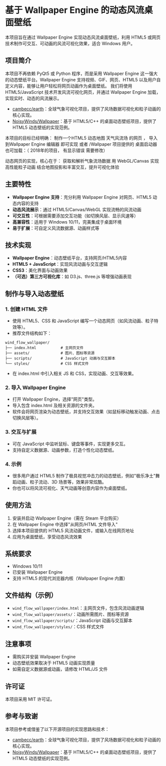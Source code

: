 # 基于 Wallpaper Engine 的动态风流桌面壁纸

本项目旨在通过 Wallpaper Engine 实现动态风流桌面壁纸，利用 HTML5 或网页技术制作可交互、可动画的风流可视化效果，适合 Windows 用户。

## 项目简介

本项目不再依赖 PyQt5 或 Python 程序，而是采用 Wallpaper Engine 这一强大的动态壁纸平台。Wallpaper Engine 支持视频、GIF、网页、HTML5 以及用户自定义内容，能够让用户轻松将网页动画作为桌面壁纸。
我们将使用 HTML5/JavaScript 技术开发风流可视化网页，并通过 Wallpaper Engine 加载，实现实时、动态的风流展示。

- [cambecc/earth](https://github.com/cambecc/earth)：全球气象可视化项目，提供了风场数据可视化和粒子动画的核心实现。
- [NoisyWinds/Wallpaper](https://github.com/NoisyWinds/Wallpaper)：基于 HTML5/C++ 的桌面动态壁纸项目，提供了 HTML5 动态壁纸的实现范例。

本项目的目标已经明确： 
    制作一个HTML5 动态地图 天气风流场 的网页 ，  导入 到Wallpaper Engine 编辑器 即可实现
        或者 /Wallpaper 项目提供的 桌面启动器 也可加载：（ 2018年的项目， 有显示错误 需要修改）

动态网页的实现，核心在于：
获取和解析气象流场数据
用 WebGL/Canvas 实现高性能粒子动画
结合地图投影和丰富交互，提升可视化体验


## 主要特性

- **Wallpaper Engine 支持**：充分利用 Wallpaper Engine 对网页、HTML5 动态内容的支持
- **动态风流展示**：通过 HTML5/Canvas/WebGL 实现流畅的风流动画
- **可交互性**：可根据需要添加交互功能（如切换风层、显示风速等）
- **高兼容性**：适用于 Windows 10/11，完美集成于桌面环境
- **易于扩展**：可自定义风流数据源、动画样式等

## 技术实现

- **Wallpaper Engine**：动态壁纸平台，支持网页/HTML5内容
- **HTML5 + JavaScript**：实现风流动画与交互逻辑
- **CSS3**：美化界面与动画效果
- **（可选）第三方可视化库**：如 D3.js、three.js 等增强动画表现

## 制作与导入动态壁纸

### 1. 创建 HTML 文件

- 使用 HTML5、CSS 和 JavaScript 编写一个动态网页（如风流动画、粒子特效等）。
- 推荐文件结构如下：

```
wind_flow_wallpaper/
├── index.html           # 主网页文件
├── assets/              # 图片、图标等资源
├── scripts/             # JavaScript 动画与交互脚本
└── styles/              # CSS 样式文件
```

- 在 index.html 中引入相关 JS 和 CSS，实现动画、交互等效果。

### 2. 导入 Wallpaper Engine

- 打开 Wallpaper Engine，选择"网页"类型。
- 导入包含 index.html 及相关资源的文件夹。
- 软件会将网页渲染为动态壁纸，并支持交互效果（如鼠标移动触发动画、点击切换风层等）。

### 3. 交互与扩展

- 可在 JavaScript 中监听鼠标、键盘等事件，实现更多交互。
- 支持自定义数据源、动画参数，打造个性化动态壁纸。

### 4. 示例

- 很多用户通过 HTML5 制作了极具视觉冲击力的动态壁纸，例如"极乐净土"舞蹈动画、粒子流动、3D 场景等，效果非常炫酷。
- 你也可以将风流可视化、天气动画等创意内容作为桌面壁纸。

## 使用方法

1. 安装并启动 Wallpaper Engine（需在 Steam 平台购买）
2. 在 Wallpaper Engine 中选择"从网页/HTML 文件导入"
3. 选择本项目提供的 HTML5 风流动画文件，或输入在线网页地址
4. 应用为桌面壁纸，享受动态风流效果

## 系统要求

- Windows 10/11
- 已安装 Wallpaper Engine
- 支持 HTML5 的现代浏览器内核（Wallpaper Engine 内置）

## 文件结构（示例）

- `wind_flow_wallpaper/index.html`：主网页文件，包含风流动画逻辑
- `wind_flow_wallpaper/assets/`：动画所需图片、图标等资源
- `wind_flow_wallpaper/scripts/`：JavaScript 动画与交互脚本
- `wind_flow_wallpaper/styles/`：CSS 样式文件

## 注意事项

- 需购买并安装 Wallpaper Engine
- 动态壁纸效果取决于 HTML5 动画实现质量
- 如需自定义数据源或动画，请修改 HTML/JS 文件

## 许可证

本项目采用 MIT 许可证。

## 参考与致谢

本项目参考或借鉴了以下开源项目的实现思路和技术：

- [cambecc/earth](https://github.com/cambecc/earth)：全球气象可视化项目，提供了风场数据可视化和粒子动画的核心实现。
- [NoisyWinds/Wallpaper](https://github.com/NoisyWinds/Wallpaper)：基于 HTML5/C++ 的桌面动态壁纸项目，提供了 HTML5 动态壁纸的实现范例。

